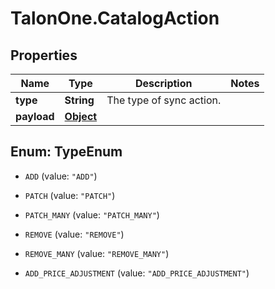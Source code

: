# TalonOne.CatalogAction

## Properties

Name | Type | Description | Notes
------------ | ------------- | ------------- | -------------
**type** | **String** | The type of sync action. | 
**payload** | [**Object**](.md) |  | 



## Enum: TypeEnum


* `ADD` (value: `"ADD"`)

* `PATCH` (value: `"PATCH"`)

* `PATCH_MANY` (value: `"PATCH_MANY"`)

* `REMOVE` (value: `"REMOVE"`)

* `REMOVE_MANY` (value: `"REMOVE_MANY"`)

* `ADD_PRICE_ADJUSTMENT` (value: `"ADD_PRICE_ADJUSTMENT"`)




